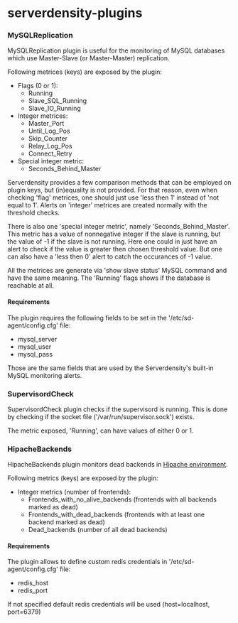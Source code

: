 # serverdensity-plugins

### MySQLReplication
MySQLReplication plugin is useful for the monitoring of MySQL databases which
use Master-Slave (or Master-Master) replication.

Following metrices (keys) are exposed by the plugin:
* Flags (0 or 1):
    + Running
    + Slave_SQL_Running
    + Slave_IO_Running
* Integer metrices:
    + Master_Port
    + Until_Log_Pos
    + Skip_Counter
    + Relay_Log_Pos
    + Connect_Retry
* Special integer metric:
    + Seconds_Behind_Master

Serverdensity provides a few comparison methods that can be employed on plugin
keys, but (in)equality is not provided. For that reason, even when checking
'flag' metrices, one should just use 'less then 1' instead of 'not equal to 1'.
Alerts on 'integer' metrices are created normally with the threshold checks.

There is also one 'special integer metric', namely 'Seconds_Behind_Master'.
This metric has a value of nonnegative integer if the slave is running, but the
value of -1 if the slave is not running. Here one could in just have an alert
to check if the value is greater then chosen threshold value. But one can also
have a 'less then 0' alert to catch the occurances of -1 value.

All the metrices are generate via 'show slave status' MySQL command and have
the same meaning. The 'Running' flags shows if the database is reachable at
all.

#### Requirements
The plugin requires the following fields to be set in the
'/etc/sd-agent/config.cfg' file:
* mysql_server
* mysql_user
* mysql_pass

Those are the same fields that are used by the Serverdensity's built-in MySQL
monitoring alerts.


### SupervisordCheck
SupervisordCheck plugin checks if the supervisord is running. This is done by
checking if the socket file ('/var/run/supervisor.sock') exists.

The metric exposed, 'Running', can have values of either 0 or 1.

### HipacheBackends
HipacheBackends plugin monitors dead backends in [Hipache environment](https://github.com/dotcloud/hipache).

Following metrics (keys) are exposed by the plugin:

* Integer metrics (number of frontends):
    + Frontends_with_no_alive_backends (frontends with all backends marked as dead)
    + Frontends_with_dead_backends (frontends with at least one backend marked as dead)
    + Dead_backends (number of all dead backends)

#### Requirements
The plugin allows to define custom redis credentials in '/etc/sd-agent/config.cfg' file:

* redis_host
* redis_port

If not specified default redis credentials will be used (host=localhost, port=6379)